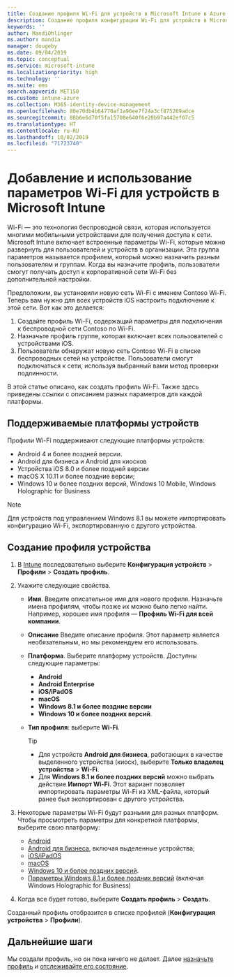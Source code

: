 ```yaml
---
title: Создание профиля Wi-Fi для устройств в Microsoft Intune в Azure | Документация Майкрософт
description: Создание профиля конфигурации Wi-Fi для устройств в Microsoft Intune. Создайте профили для Android, Android для бизнеса, Android для киосков, iOS, macOS, Windows 10 и более поздних версий, а также Windows Holographic for Business. С помощью этих профилей можно создать подключение Wi-Fi для использования сертификатов, выбрать тип EAP, указать метод аутентификации, включить прокси-сервер и многое другое.
keywords: ''
author: MandiOhlinger
ms.author: mandia
manager: dougeby
ms.date: 09/04/2019
ms.topic: conceptual
ms.service: microsoft-intune
ms.localizationpriority: high
ms.technology: ''
ms.suite: ems
search.appverid: MET150
ms.custom: intune-azure
ms.collection: M365-identity-device-management
ms.openlocfilehash: 80e70db4b64770af1a96ee7f24a3cf875269adce
ms.sourcegitcommit: 88b6e6d70f5fa15708e640f6e20b97a442ef07c5
ms.translationtype: HT
ms.contentlocale: ru-RU
ms.lasthandoff: 10/02/2019
ms.locfileid: "71723740"
---
```

# <a name="add-and-use-wi-fi-settings-on-your-devices-in-microsoft-intune"></a>Добавление и использование параметров Wi-Fi для устройств в Microsoft Intune

Wi-Fi — это технология беспроводной связи, которая используется многими мобильными устройствами для получения доступа к сети. Microsoft Intune включает встроенные параметры Wi-Fi, которые можно развернуть для пользователей и устройств в организации. Эта группа параметров называется профилем, который можно назначить разным пользователям и группам. Когда вы назначите профиль, пользователи смогут получать доступ к корпоративной сети Wi-Fi без дополнительной настройки.

Предположим, вы установили новую сеть Wi-Fi с именем Contoso Wi-Fi. Теперь вам нужно для всех устройств iOS настроить подключение к этой сети. Вот как это делается:

1. Создайте профиль Wi-Fi, содержащий параметры для подключения к беспроводной сети Contoso по Wi-Fi.
2. Назначьте профиль группе, которая включает всех пользователей с устройствами iOS.
3. Пользователи обнаружат новую сеть Contoso Wi-Fi в списке беспроводных сетей на устройстве. Пользователи смогут подключаться к сети, используя выбранный вами метод проверки подлинности.

В этой статье описано, как создать профиль Wi-Fi. Также здесь приведены ссылки с описанием разных параметров для каждой платформы.

## <a name="supported-device-platforms"></a>Поддерживаемые платформы устройств

Профили Wi-Fi поддерживают следующие платформы устройств:

- Android 4 и более поздней версии.
- Android для бизнеса и Android для киосков
- Устройства iOS 8.0 и более поздней версии
- macOS X 10.11 и более поздние версии;
- Windows 10 и более поздних версий, Windows 10 Mobile, Windows Holographic for Business

> [!NOTE]
> Для устройств под управлением Windows 8.1 вы можете импортировать конфигурацию Wi-Fi, экспортированную с другого устройства.

## <a name="create-a-device-profile"></a>Создание профиля устройства

1. В [Intune](https://go.microsoft.com/fwlink/?linkid=2090973) последовательно выберите **Конфигурация устройств** > **Профили** > **Создать профиль**.
2. Укажите следующие свойства.

    - **Имя**. Введите описательное имя для нового профиля. Назначьте имена профилям, чтобы позже их можно было легко найти. Например, хорошее имя профиля — **Профиль Wi-Fi для всей компании**.
    - **Описание** Введите описание профиля. Этот параметр является необязательным, но мы рекомендуем его использовать.
    - **Платформа**. Выберите платформу устройств. Доступны следующие параметры:

      - **Android**
      - **Android Enterprise**
      - **iOS/iPadOS**
      - **macOS**
      - **Windows 8.1 и более поздние версии**
      - **Windows 10 и более поздних версий**.

    - **Тип профиля**: выберите **Wi-Fi**.

      > [!TIP]
      >
      > - Для устройств **Android для бизнеса**, работающих в качестве выделенного устройства (киоск), выберите **Только владелец устройства** > **Wi-Fi**.
      > - Для **Windows 8.1 и более поздних версий** можно выбрать действие **Импорт Wi-Fi**. Этот вариант позволяет импортировать параметры Wi-Fi из XML-файла, который ранее был экспортирован с другого устройства.

3. Некоторые параметры Wi-Fi будут разными для разных платформ. Чтобы просмотреть параметры для конкретной платформы, выберите свою платформу:

    - [Android](wi-fi-settings-android.md)
    - [Android для бизнеса](wi-fi-settings-android-enterprise.md), включая выделенные устройства;
    - [iOS/iPadOS](wi-fi-settings-ios.md)
    - [macOS](wi-fi-settings-macos.md)
    - [Windows 10 и более поздних версий](wi-fi-settings-windows.md).
    - [Параметры Windows 8.1 и более поздних версий](wi-fi-settings-import-windows-8-1.md) (включая Windows Holographic for Business)

4. Когда все будет готово, выберите **Создать профиль** > **Создать**.

Созданный профиль отобразится в списке профилей (**Конфигурация устройства** > **Профили**).

## <a name="next-steps"></a>Дальнейшие шаги

Мы создали профиль, но он пока ничего не делает. Далее [назначьте профиль](device-profile-assign.md) и [отслеживайте его состояние](device-profile-monitor.md).
